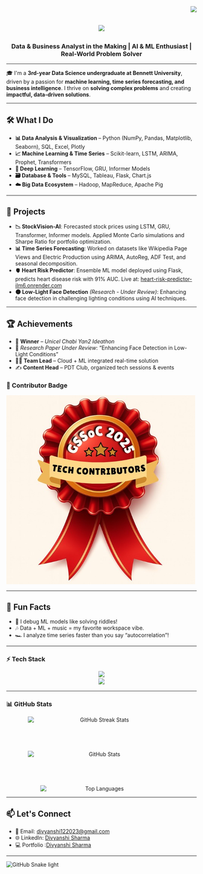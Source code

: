 <img align="right" src="https://visitor-badge.laobi.icu/badge?page_id=Divyanshi88.Divyanshi88" />

<h1 align="center">
  <img src="https://readme-typing-svg.herokuapp.com/?font=Righteous&size=35&center=true&vCenter=true&width=500&height=70&duration=4000&lines=Hi+There!+👋;+I'm+Divyanshi+Sharma!" />
</h1>

<h3 align="center">Data & Business Analyst in the Making | AI & ML Enthusiast | Real-World Problem Solver</h3>

---

🎓 I'm a **3rd-year Data Science undergraduate at Bennett University**, driven by a passion for **machine learning, time series forecasting, and business intelligence**. I thrive on **solving complex problems** and creating **impactful, data-driven solutions**.

---

## 🛠️ What I Do

- **📊 Data Analysis & Visualization** – Python (NumPy, Pandas, Matplotlib, Seaborn), SQL, Excel, Plotly  
- **📈 Machine Learning & Time Series** – Scikit-learn, LSTM, ARIMA, Prophet, Transformers  
- **🧠 Deep Learning** – TensorFlow, GRU, Informer Models  
- **🗃️ Database & Tools** – MySQL, Tableau, Flask, Chart.js  
- **☁️ Big Data Ecosystem** – Hadoop, MapReduce, Apache Pig  

---

## 🚀 Projects

- **📉 StockVision-AI**: Forecasted stock prices using LSTM, GRU, Transformer, Informer models. Applied Monte Carlo simulations and Sharpe Ratio for portfolio optimization.  
- **📊 Time Series Forecasting**: Worked on datasets like Wikipedia Page Views and Electric Production using ARIMA, AutoReg, ADF Test, and seasonal decomposition.  
- **🫀 Heart Risk Predictor**: Ensemble ML model deployed using Flask, predicts heart disease risk with 91% AUC. Live at: [heart-risk-predictor-ilm6.onrender.com](https://heart-risk-predictor-ilm6.onrender.com)  
- **🌑 Low-Light Face Detection** *(Research - Under Review)*: Enhancing face detection in challenging lighting conditions using AI techniques.  

---

## 🏆 Achievements

- 🥇 **Winner** – *Unicel Chabi Yan2 Ideathon*  
- 📄 *Research Paper Under Review*: “Enhancing Face Detection in Low-Light Conditions”  
- 👩‍💼 **Team Lead** – Cloud + ML integrated real-time solution  
- ✍️ **Content Head** – PDT Club, organized tech sessions & events  

### 🥇 Contributor Badge

![GSSoC Contributor Badge](https://github.com/Divyanshi88/Divyanshi88/blob/main/Contributor's%20badge.jpg?raw=true)

---

## 🌟 Fun Facts

- 🧠 I debug ML models like solving riddles!  
- 🎶 Data + ML + music = my favorite workspace vibe.  
- 🏎️ I analyze time series faster than you say “autocorrelation”!  

---

### ⚡ Tech Stack

<div align="center">
  <img src="https://skillicons.dev/icons?i=python,cpp,java,sql,html,css,js" />
  <br>
  <img src="https://skillicons.dev/icons?i=react,nodejs,mongodb,mysql,git,github,vscode" />
</div>

---

### 📊 GitHub Stats

<div align="center" style="display: flex; flex-direction: column; align-items: center; gap: 20px;">
  <img width="390" src="https://github-readme-streak-stats-salesp07.vercel.app/?user=Divyanshi88&count_private=true&theme=react&border_radius=10" alt="GitHub Streak Stats" />
  <br><br>
  <img width="390" src="https://github-readme-stats.vercel.app/api?username=Divyanshi88&count_private=true&show_icons=true&theme=react&rank_icon=github&border_radius=10" alt="GitHub Stats" />
  <br><br>
  <img width="325" src="https://github-readme-stats.vercel.app/api/top-langs/?username=Divyanshi88&hide=HTML&langs_count=8&layout=compact&theme=react&border_radius=10" alt="Top Languages" />
</div>

---

## 📫 Let's Connect

- 📧 Email: [divyanshi122023@gmail.com](mailto:divyanshi122023@gmail.com)  
- 🌐 LinkedIn: [Divyanshi Sharma](https://www.linkedin.com/in/divyanshi-sharma-a71a4825a/)  
- 💻 Portfolio :[Divyanshi Sharma](https://divyanshi88.github.io/)  

---

![GitHub Snake light](https://raw.githubusercontent.com/Divyanshi88/Divyanshi88/output/github-contribution-grid-snake.svg)
